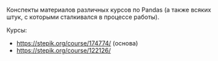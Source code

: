 Конспекты материалов различных курсов по Pandas (а также всяких штук, с которыми сталкивался в процессе работы).

Курсы: 
* https://stepik.org/course/174774/ (основа)
* https://stepik.org/course/122126/
